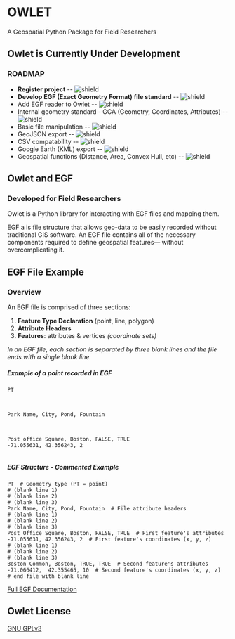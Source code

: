 # OWLET

A Geospatial Python Package for Field Researchers

## Owlet is Currently Under Development

### ROADMAP

- **Register project** -- ![shield](https://img.shields.io/badge/Owlet-V0.0.1-blue?style=flat)
- **Develop EGF (Exact Geometry Format) file standard** -- ![shield](https://img.shields.io/badge/Developed-brightgreen)
- Add EGF reader to Owlet -- ![shield](https://img.shields.io/badge/-In%20Development-orange)
- Internal geometry standard - GCA (Geometry, Coordinates, Attributes) -- ![shield](https://img.shields.io/badge/-In%20Development-orange)
- Basic file manipulation -- ![shield](https://img.shields.io/badge/-Upcoming-lightgrey)
- GeoJSON export -- ![shield](https://img.shields.io/badge/-Upcoming-lightgrey)
- CSV compatability -- ![shield](https://img.shields.io/badge/-Upcoming-lightgrey)
- Google Earth (KML) export -- ![shield](https://img.shields.io/badge/-Upcoming-lightgrey)
- Geospatial functions (Distance, Area, Convex Hull, etc) -- ![shield](https://img.shields.io/badge/-Upcoming-lightgrey)


## Owlet and EGF

### Developed for Field Researchers
Owlet is a Python library for interacting with EGF files and mapping them.

EGF a is file structure that allows geo-data to be easily recorded without traditional GIS software. An EGF file contains all of the necessary components required to define geospatial features— without overcomplicating it.

## EGF File Example

### Overview
An EGF file is comprised of three sections:

1. **Feature Type Declaration** (point, line, polygon)
2. **Attribute Headers**
3. **Features**: attributes & vertices *(coordinate sets)*

*In an EGF file, each section is separated by three blank lines and the file ends with a single blank line.*


##### Example of a point recorded in EGF
```
PT



Park Name, City, Pond, Fountain



Post office Square, Boston, FALSE, TRUE
-71.055631, 42.356243, 2


```

##### EGF Structure - Commented Example
```
PT  # Geometry type (PT = point)
# (blank line 1)
# (blank line 2)
# (blank line 3)
Park Name, City, Pond, Fountain  # File attribute headers
# (blank line 1)
# (blank line 2)
# (blank line 3)
Post Office Square, Boston, FALSE, TRUE  # First feature's attributes
-71.055631, 42.356243, 2  # First feature's coordinates (x, y, z)
# (blank line 1)
# (blank line 2)
# (blank line 3)
Boston Common, Boston, TRUE, TRUE  # Second feature's attributes
-71.066412,  42.355465, 10  # Second feature's coordinates (x, y, z)
# end file with blank line
```


[Full EGF Documentation](https://github.com/HFM3/owlet/blob/master/docs/egf.md)


## Owlet License
[GNU GPLv3](https://choosealicense.com/licenses/gpl-3.0/)
